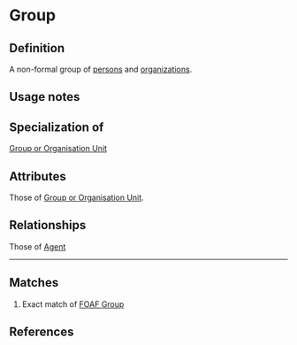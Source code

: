 # Group

## Definition
A non-formal group of [persons](../entities/Person.md) and [organizations](../entities/Organisation_Unit.md).

## Usage notes

## Specialization of
[Group or Organisation Unit](../entities/Group_or_Organisation_Unit.md)

## Attributes

Those of [Group or Organisation Unit](../entities/Group_or_Organisation_Unit.md).

## Relationships

Those of [Agent](../entities/Agent.md#relationships)

---
## Matches
1. Exact match of [FOAF Group](http://xmlns.com/foaf/spec/#term_Group) 

## References


